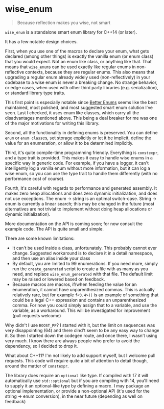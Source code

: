 # wise_enum

> Because reflection makes you wise, not smart

`wise_enum` is a standalone smart enum library for C++14 (or later).

It has a few notable design choices.

First, when you use one of the macros to declare your enum, what gets declared
(among other things) is exactly the vanilla enum (or enum class) that you would
expect. Not an enum like class, or anything like that. That means that
`wise_enum`s can be used exactly like regular enums in non-reflective contexts,
because they are regular enums. This also means that upgrading a regular enum
already widely used (non-reflectively) in your codebase to a wise enum is never
a breaking change. No strange behavior, or edge cases, when used with other
third party libraries (e.g. serialization), or standard library type traits.

This first point is especially notable since [Better
Enums](https://github.com/aantron/better-enums) seems like the best maintained,
most polished, and most suggested smart enum solution I've seen. Last I checked,
it uses enum like classes, which carry all the disadvantages mentioned above.
This being a deal breaker for me was one of the major motivations for writing
this library.

Second, all the functionality in defining enums is preserved. You can define
`enum` or `enum class`es, set storage explicitly or let it be implicit, define
the value for an enumeration, or allow it to be determined implicitly.

Third, it's quite compile-time programming friendly. Everything is `constexpr`,
and a type trait is provided. This makes it easy to handle wise enums in a
specific way in generic code. For example, if you have a logger, it can't
intelligently log a vanilla enum without more information, but it can log a wise
enum, so you can use the type trait to handle them differently (with no
performance cost of course).

Fourth, it's careful with regards to performance and generated assembly. It
makes zero heap allocations and does zero dynamic initialization, and does not
use exceptions. The enum -> string is an optimal switch-case. String -> enum is
currently a linear search; this may be changed in the future (most alternatives
are not trivial to implement without doing heap allocations or dynamic
initialization).

More documentation on the API is coming soon; for now consult the example code.
The API is quite small and simple.

There are some known limitations:
 - It can't be used inside a class, unfortunately. This probably cannot ever
 change. Suggested workaround is to declare it in a detail namespace, and then
 use an alias inside your class
 - By default, you are limited to 99 enumerations. If you need more, simply run
   the `create_generated` script to create a file with as many as you need, and
   replace `wise_enum_generated` with that file. The default limit may be raised
   or lowered based on feedback.
 - Because macros are macros, if/when feeding the value for an enumeration, it
   cannot have unparenthesized commas. This is actually relatively rare, but for
   example `f<3,4>()` is an example of something that could be a legal C++
   expression and contains an unparenthesized comma. For now you could simply
   assign that to a variable, and use the variable, as a workaround. This will
   be investigated for improvement (pull requests welcome)

 Why didn't I use `BOOST_PP`? I started with it, but the limit on sequences was
 very disappointing (64) and there dind't seem to be any easy way to change it.
 So then I started down the codegen route, and once there, I wasn't using very
 much. I know there are always people who prefer to avoid the dependency, so I
 decided to drop it.

 What about C++11? I'm not likely to add support myself, but I welcome pull
 requests. This code will require quite a bit of attention to detail though,
 around the matter of `constexpr`.

The library does require an `optional` like type. If compiled with 17 it will
automatically use `std::optional` but if you are compiling with 14, you'll need
to supply it an optional-like type by defining a macro. I may package an
optional implementation, or provide a non-optional API (it's used for the string
-> enum conversion), in the near future (depending as well on feedback)
